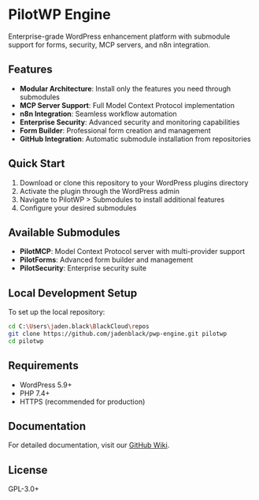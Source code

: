# PilotWP Engine

Enterprise-grade WordPress enhancement platform with submodule support for forms, security, MCP servers, and n8n integration.

## Features

- **Modular Architecture**: Install only the features you need through submodules
- **MCP Server Support**: Full Model Context Protocol implementation
- **n8n Integration**: Seamless workflow automation
- **Enterprise Security**: Advanced security and monitoring capabilities
- **Form Builder**: Professional form creation and management
- **GitHub Integration**: Automatic submodule installation from repositories

## Quick Start

1. Download or clone this repository to your WordPress plugins directory
2. Activate the plugin through the WordPress admin
3. Navigate to PilotWP > Submodules to install additional features
4. Configure your desired submodules

## Available Submodules

- **PilotMCP**: Model Context Protocol server with multi-provider support
- **PilotForms**: Advanced form builder and management
- **PilotSecurity**: Enterprise security suite

## Local Development Setup

To set up the local repository:

```bash
cd C:\Users\jaden.black\BlackCloud\repos
git clone https://github.com/jadenblack/pwp-engine.git pilotwp
cd pilotwp
```

## Requirements

- WordPress 5.9+
- PHP 7.4+
- HTTPS (recommended for production)

## Documentation

For detailed documentation, visit our [GitHub Wiki](https://github.com/jadenblack/pwp-engine/wiki).

## License

GPL-3.0+

